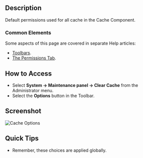 <!-- Filename: Help4.x:Cache:_Options / Display title: Cache: Options -->

## Description

Default permissions used for all cache in the Cache Component.

### Common Elements

Some aspects of this page are covered in separate Help articles:

* [Toolbars](jdocmanual?article=help/common-elements/toolbars).
* [The Permissions Tab](jdocmanual?article=help/common-elements/edit-permissions).

## How to Access

- Select **System → Maintenance panel → Clear Cache** from the Administrator menu.
- Select the **Options** button in the Toolbar.

## Screenshot

![Cache Options](../../../en/images/maintenance/cache-options.png)

## Quick Tips

- Remember, these choices are applied globally.
